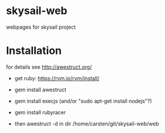 skysail-web
===========

webpages for skysail project

Installation
============

for details see http://awestruct.org/

* get ruby: https://rvm.io/rvm/install/

* gem install awestruct

* gem install execjs (and/or "sudo apt-get install nodejs"?)
* gem install rubyracer

* then awestruct -d in dir /home/carsten/git/skysail-web/web
